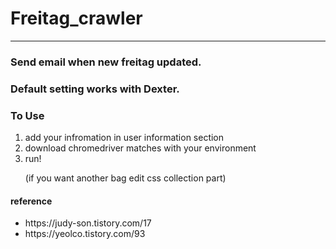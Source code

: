 # Freitag_crawler
___
### Send email when new freitag updated.
### Default setting works with Dexter.

<h3>To Use</h3>
<ol>
<li> add your infromation in user information section</li>
<li> download chromedriver matches with your environment</li>
<li> run!</li>
<p>(if you want another bag edit css collection part)</p>
</ol>

<h4>reference</h4>
<ul>
    <li> https://judy-son.tistory.com/17</li>
    <li> https://yeolco.tistory.com/93</li>
<ul>